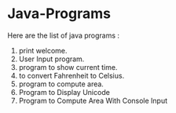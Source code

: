 # Java-Programs

Here are the list of java programs :
1) print welcome. 
2) User Input program.
3) program to show current time.
4) to convert Fahrenheit to Celsius.
5) program to compute area.
6) Program to Display Unicode 
7) Program to Compute Area With Console Input


